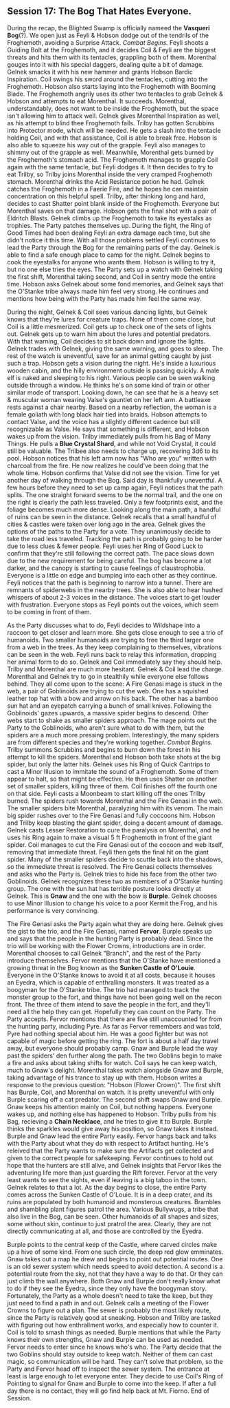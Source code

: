 ## Session 17: The Bog That Hates Everyone.

During the recap, the Blighted Swamp is officially nameed the **Vasqueri Bog**(?). We open just as Feyli & Hobson dodge out of the tendrils of the Froghemoth, avoiding a Surprise Attack. *Combat Begins.* Feyli shoots a Guiding Bolt at the Froghemoth, and it decides Coil & Feyli are the biggest threats and hits them with its tentacles, grappling both of them. Morenthal gouges into it with his special daggers, dealing quite a bit of damage. Gelnek smacks it with his new hammer and grants Hobson Bardic Inspiration. Coil swings his sword around the tentacles, cutting into the Froghemoth. Hobson also starts laying into the Froghemoth with Booming Blade. The Froghemoth angrily uses its other two tentacles to grab Gelnek & Hobson and attempts to eat Morenthal. It succeeds. Morenthal, understandably, does not want to be inside the Froghemoth, but the space isn't allowing him to attack well. Gelnek gives Morenthal Inspiration as well, as his attempt to blind thee Froghemoth fails. Trilby has gotten Scrubbins into Protector mode, which will be needed. He gets a slash into the tentacle holding Coil, and with that assistance, Coil is able to break free. Hobson is also able to squeeze his way out of the grapple. Feyli also manages to shimmy out of the grapple as well. Meanwhile, Morenthal gets burned by the Froghemoth's stomach acid. The Froghemoth manages to grapple Coil again with the same tentacle, but Feyli dodges it. It then decides to try to eat Trilby, so Trilby joins Morenthal inside the very cramped Froghemoth stomach. Morenthal drinks the Acid Resistance potion he had. Gelnek catches the Froghemoth in a Faerie Fire, and he hopes he can maintain concentration on this helpful spell. Trilby, after thinking long and hard, decides to cast Shatter point blank inside of the Froghemoth. Everyone but Morenthal saves on that damage. Hobson gets the final shot with a pair of Eldritch Blasts. Gelnek climbs up the Froghemoth to take its eyestalks as trophies. The Party patches themselves up. During the fight, the Ring of Good Times had been dealing Feyli an extra damage each time, but she didn't notice it this time. With all those problems settled Feyli continues to lead the Party through the Bog for the remaining parts of the day. Gelnek is able to find a safe enough place to camp for the night. Gelnek begins to cook the eyestalks for anyone who wants them. Hobson is willing to try it, but no one else tries the eyes. The Party sets up a watch with Gelnek taking the first shift, Morenthal taking second, and Coil in sentry mode the entire time. Hobson asks Gelnek about some fond memories, and Gelnek says that the O'Stanke tribe always made him feel very strong. He continues and mentions how being with the Party has made him feel the same way. 

During the night, Gelnek & Coil sees various dancing lights, but Gelnek knows that they're lures for creature traps. None of them come close, but Coil is a little mesmerized. Coil gets up to check one of the sets of lights out. Gelnek gets up to warn him about the lures and potential predators. With that warning, Coil decides to sit back down and ignore the lights. Gelnek trades with Gelnek, giving the same warning, and goes to sleep. The rest of the watch is uneventful, save for an animal getting caught by just such a trap. Hobson gets a vision during the night. He's inside a luxurious wooden cabin, and the hilly environment outside is passing quickly. A male elf is naked and sleeping to his right. Various people can be seen walking outside through a window. He thinks he's on some kind of train or other similar mode of transport. Looking down, he can see that he is a heavy set & muscular woman wearing Valse's gauntlet on her left arm. A battleaxe rests against a chair nearby. Based on a nearby reflection, the woman is a female goliath with long black hair tied into braids. Hobson attempts to contact Valse, and the voice has a slightly different cadence but still recognizable as Valse. He says that something is different, and Hobson wakes up from the vision. Trilby immediately pulls from his Bag of Many Things. He pulls a **Blue Crystal Shard**, and while not Void Crystal, it could still be valuable. The Trilbee also needs to charge up, recovering 3d6 to its pool. Hobson notices that his left arm now has "Who are you" written with charcoal from the fire. He now realizes he could've been doing that the whole time. Hobson confirms that Valse did not see the vision. Time for yet another day of walking through the Bog. Said day is thankfully uneventful. A few hours before they need to set up camp again, Feyli notices that the path splits. The one straight forward seems to be the normal trail, and the one on the right is clearly the path less traveled. Only a few footprints exist, and the foliage becomes much more dense. Looking along the main path, a handful of ruins can be seen in the distance. Gelnek recalls that a small handful of cities & castles were taken over long ago in the area. Gelnek gives the options of the paths to the Party for a vote. They unanimously decide to take the road less traveled. Tracking the path is probably going to be harder due to less clues & fewer people. Feyli uses her Ring of Good Luck to confirm that they're still following the correct path. The pace slows down due to the new requirement for being careful. The bog has become a lot darker, and the canopy is starting to cause feelings of claustrophobia. Everyone is a little on edge and bumping into each other as they continue. Feyli notices that the path is beginning to narrow into a tunnel. There are remnants of spiderwebs in the nearby trees. She is also able to hear hushed whispers of about 2-3 voices in the distance. The voices start to get louder with frustration. Everyone stops as Feyli points out the voices, which seem to be coming in front of them.

As the Party discusses what to do, Feyli decides to Wildshape into a raccoon to get closer and learn more. She gets close enough to see a trio of humanoids. Two smaller humanoids are trying to free the third larger one from a web in the trees. As they keep complaining to themselves, vibrations can be seen in the web. Feyli runs back to relay this information, dropping her animal form to do so. Gelnek and Coil immediately say they should help. Trilby and Morenthal are much more hesitant. Gelnek & Coil lead the charge. Morenthal and Gelnek try to go in stealthily while everyone else follows behind. They all come upon to the scene: A Fire Genasi mage is stuck in the web, a pair of Goblinoids are trying to cut the web. One has a squished leather top hat with a bow and arrow on his back. The other has a bamboo sun hat and an eyepatch carrying a bunch of small knives. Following the Goblinoids' gazes upwards, a massive spider begins to descend. Other webs start to shake as smaller spiders approach. The mage points out the Party to the Goblinoids, who aren't sure what to do with them, but the spiders are a much more pressing problem. Interestingly, the many spiders are from different species and they're working together. *Combat Begins.* Trilby summons Scrubbins and begins to burn down the forest in his attempt to kill the spiders. Morenthal and Hobson both take shots at the big spider, but only the latter hits. Gelnek uses his Ring of Quick Cantrips to cast a Minor Illusion to immitate the sound of a Froghemoth. Some of them appear to halt, so that might be effective. He then uses Shatter on another set of smaller spiders, killing three of them. Coil finishes off the fourth one on that side. Feyli casts a Moonbeam to start killing off the ones Trilby burned. The spiders rush towards Morenthal and the Fire Genasi in the web. The smaller spiders bite Morenthal, paralyzing him with its venom. The main big spider rushes over to the Fire Genasi and fully coccoons him. Hobson and Trilby keep blasting the giant spider, doing a decent amount of damage. Gelnek casts Lesser Restoration to cure the paralysis on Morenthal, and he uses his Ring again to make a visual 5 ft Froghemoth in front of the giant spider. Coil manages to cut the Fire Genasi out of the cocoon and web itself, removing that immediate threat. Feyli then gets the final hit on the giant spider. Many of the smaller spiders decide to scuttle back into the shadows, so the immediate threat is resolved. The Fire Genasi collects themselves and asks who the Party is. Gelnek tries to hide his face from the other two Goblinoids. Gelnek recognizes these two as members of a O'Stanke hunting group. The one with the sun hat has terrible posture looks directly at Gelnek. This is **Gnaw** and the one with the bow is **Burple**. Gelnek chooses to use Minor Illusion to change his voice to a poor Kermit the Frog, and his performance is very convincing.

The Fire Genasi asks the Party again what they are doing here. Gelnek gives the gist to the trio, and the Fire Genasi, named **Fervor**. Burple speaks up and says that the people in the hunting Party is probably dead. Since the trio will be working with the Flower Crowns, introductions are in order. Morenthal chooses to call Gelnek "Branch", and the rest of the Party introduce themselves. Fervor mentions that the O'Stanke have mentioned a growing threat in the Bog known as the **Sunken Castle of O'Louie**. Everyone in the O'Stanke knows to avoid it at all costs, because it houses an Eyedra, which is capable of enthralling monsters. It was treated as a boogyman for the O'Stanke tribe. The trio had managed to track the monster group to the fort, and things have not been going well on the recon front. The three of them intend to save the people in the fort, and they'll need all the help they can get. Hopefully they can count on the Party. The Party accepts. Fervor mentions that there are five still unaccounted for from the hunting party, including Pyre. As far as Fervor remembers and was told, Pyre had nothing special about him. He was a good fighter but was not capable of magic before getting the ring. The fort is about a half day travel away, but everyone should probably camp. Gnaw and Burple lead the way past the spiders' den further along the path. The two Goblins begin to make a fire and asks about taking shifts for watch. Coil says he can keep watch, much to Gnaw's delight. Morenthal takes watch alongside Gnaw and Burple, taking advantage of his trance to stay up with them. Hobson writes a response to the previous question: "Hobson (Flower Crown)". The first shift has Burple, Coil, and Morenthal on watch. It is pretty uneventful with only Burple scaring off a cat predator. The second shift swaps Gnaw and Burple. Gnaw keeps his attention mainly on Coil, but nothing happens. Everyone wakes up, and nothing else has happened to Hobson. Trilby pulls from his Bag, recieving a **Chain Necklace**, and he tries to give it to Burple. Burple thinks the sparkles would give away his position, so Gnaw takes it instead. Burple and Gnaw lead the entire Party easily. Fervor hangs back and talks with the Party about what they do with respect to Artifact hunting. He's releived that the Party wants to make sure the Artifacts get collected and given to the correct people for safekeeping. Fervor continues to hold out hope that the hunters are still alive, and Gelnek insights that Fervor likes the adventuring life more than just guarding the Rift forever. Fervor at the very least wants to see the sights, even if leaving is a big taboo in the town. Gelnek relates to that a lot. As the day begins to close, the entire Party comes across the Sunken Castle of O'Louie. It is in a deep crater, and its ruins are populated by both humanoid and monsterous creatures. Brambles and shambling plant figures patrol the area. Various Bullywugs, a tribe that also live in the Bog, can be seen. Other humanoids of all shapes and sizes, some without skin, continue to just pratrol the area. Clearly, they are not directly communicating at all, and those are controlled by the Eyedra.

Burple points to the central keep of the Castle, where carved circles make up a hive of some kind. From one such circle, the deep red glow emminates. Gnaw takes out a map he drew and begins to point out potential routes. One is an old sewer system which needs speed to avoid detection. A second is a potential route from the sky, not that they have a way to do that. Or they can just climb the wall anywhere. Both Gnaw and Burple don't really know what to do if they see the Eyedra, since they only have the boogyman story. Fortunately, the Party as a whole doesn't need to take the keep, but they just need to find a path in and out. Gelnek calls a meeting of the Flower Crowns to figure out a plan. The sewer is probably the most likely route, since the Party is relatively good at sneaking. Hobson and Trilby are tasked with figuring out how enthrallment works, and especially how to counter it. Coil is told to smash things as needed. Burple mentions that while the Party knows their own strengths, Gnaw and Burple can be used as needed. Fervor needs to enter since he knows who's who. The Party decide that the two Goblins should stay outside to keep watch. Neither of them can cast magic, so communication will be hard. They can't solve that problem, so the Party and Fervor head off to inspect the sewer system. The entrance at least is large enough to let everyone enter. They decide to use Coil's Ring of Pointing to signal for Gnaw and Burple to come into the keep. If after a full day there is no contact, they will go find help back at Mt. Fiorno. End of Session.